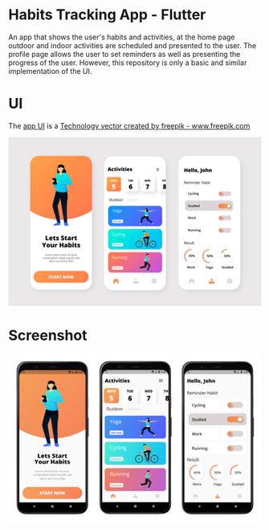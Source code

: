 # Habits Tracking App - Flutter
An app that shows the user's habits and activities, at the home page outdoor and indoor activities are scheduled and presented to the user. The profile page allows the user to set reminders as well as presenting the progress of the user. However, this repository is only a basic and similar implementation of the UI.

# UI 
The [app UI](https://www.freepik.com/free-vector/goals-habits-tracking-app_9427328.htm) is a <a href="https://www.freepik.com/vectors/technology">Technology vector created by freepik - www.freepik.com</a>  


![UI Image](/ui.jpg)
# Screenshot 
![Screenshot](/screenshot.png)
